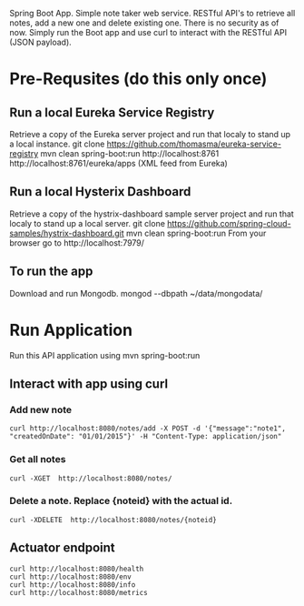 Spring Boot App. Simple note taker web service. RESTful API's to retrieve all notes, add a new one and delete existing one. There is no security as of now. Simply run the Boot app and use curl to interact with the RESTful API (JSON payload).

# Pre-Requsites (do this only once)
## Run a local Eureka Service Registry
Retrieve a copy of the Eureka server project and run that localy to stand up a local instance.
    git clone https://github.com/thomasma/eureka-service-registry
    mvn clean spring-boot:run
    http://localhost:8761
    http://localhost:8761/eureka/apps (XML feed from Eureka)

## Run a local Hysterix Dashboard
Retrieve a copy of the hystrix-dashboard sample server project and run that localy to stand up a local server.
    git clone https://github.com/spring-cloud-samples/hystrix-dashboard.git
    mvn clean spring-boot:run
    From your browser go to http://localhost:7979/

## To run the app
Download and run Mongodb. 
    mongod --dbpath ~/data/mongodata/

# Run Application
Run this API application using
    mvn spring-boot:run

## Interact with app using curl
### Add new note
    curl http://localhost:8080/notes/add -X POST -d '{"message":"note1", "createdOnDate": "01/01/2015"}' -H "Content-Type: application/json"

### Get all notes
    curl -XGET  http://localhost:8080/notes/

### Delete a note. Replace {noteid} with the actual id.
    curl -XDELETE  http://localhost:8080/notes/{noteid}

## Actuator endpoint
    curl http://localhost:8080/health 
    curl http://localhost:8080/env
    curl http://localhost:8080/info
    curl http://localhost:8080/metrics
    
